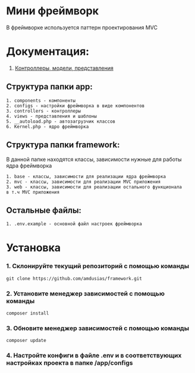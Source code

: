 # Мини фреймворк

<p>В фреймворке используется паттерн проектирования MVC</p>

# Документация:

1. [Контроллеры, модели, представления](https://github.com/amdusias/framework/tree/main/mvc)

## Структура папки app:

```
1. components - компоненты
2. configs - настройки фреймворка в виде компонентов
3. controllers - контроллеры
4. views - представления и шаблоны
5. __autoload.php - автозагрузчик классов
6. Kernel.php - ядро фреймворка
```

## Структура папки framework:

<p>В данной папке находятся классы, зависимости нужные для работы ядра фреймворка</p>

```
1. base - классы, зависимости для реализации ядра фреймворка
2. mvc - классы, зависимости для реализации MVC приложения
3. web - классы, зависимости для реализации остального функционала 
в т.ч MVC приложения
```

## Остальные файлы:

```
1. .env.example - основной файл настроек фреймворка
```

# Установка

### 1. Склонируйте текущий репозиторий с помощью команды

```
git clone https://github.com/amdusias/framework.git
```

### 2. Установите менеджер зависимостей с помощью команды

```
composer install
```

### 3. Обновите менеджер зависимостей с помощью команды

```
composer update
```

### 4. Настройте конфиги в файле .env и в соответствующих настройках проекта в папке /app/configs